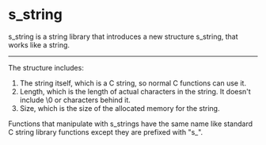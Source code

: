 s_string
========

s_string is a string library that introduces a new structure s_string, that works like a string.

----------

The structure includes:
 1. The string itself, which is a C string, so normal C functions can use it.
 2. Length, which is the length of actual characters in the string. It doesn't include \0 or characters behind it. 
 3. Size, which is the size of the allocated memory for the string.

Functions that manipulate with s_strings have the same name like standard C string library functions except they are prefixed with "s_".
